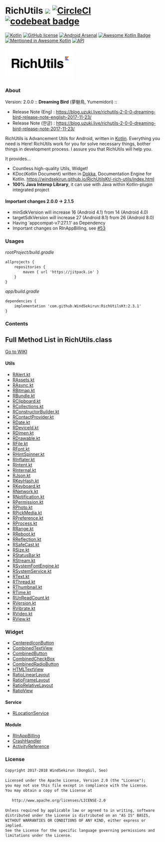 # RichUtils [![](https://jitpack.io/v/WindSekirun/RichUtilsKt.svg)](https://jitpack.io/#WindSekirun/RichUtilsKt) [![CircleCI](https://circleci.com/gh/WindSekirun/RichUtilsKt.svg?style=svg)](https://circleci.com/gh/WindSekirun/RichUtilsKt) [![codebeat badge](https://codebeat.co/badges/26a9e05e-eb05-4c30-a016-43cdf1bacadd)](https://codebeat.co/projects/github-com-windsekirun-richutilskt-master)

[![Kotlin](https://img.shields.io/badge/kotlin-1.2.20-blue.svg)](http://kotlinlang.org)	[![GitHub license](https://img.shields.io/badge/license-Apache%20License%202.0-blue.svg?style=flat)](http://www.apache.org/licenses/LICENSE-2.0) [![Android Arsenal](https://img.shields.io/badge/Android%20Arsenal-RichUtils-brightgreen.svg?style=flat)](https://android-arsenal.com/details/1/5854) [![Awesome Kotlin Badge](https://kotlin.link/awesome-kotlin.svg)](https://github.com/KotlinBy/awesome-kotlin) [![Mentioned in Awesome Kotlin](https://awesome.re/mentioned-badge.svg)](https://github.com/KotlinBy/awesome-kotlin) [![API](https://img.shields.io/badge/API-14%2B-brightgreen.svg?style=flat)](https://android-arsenal.com/api?level=14)

<img src="richutils-logo.png" alt="RichUtils logo" height="101" width="220" />

### About
Version: 2.0.0 :: **Dreaming Bird** (夢魅鳥, Yumemidori) ::
* Release Note (Eng) : https://blog.uzuki.live/richutils-2-0-0-dreaming-bird-release-note-english-2017-11-23/
* Release Note (한글) : https://blog.uzuki.live/richutils-2-0-0-dreaming-bird-release-note-2017-11-23/

RichUtils is Advancement Utils for Android, written in [Kotlin](http://kotlinlang.org). Everything you need is Here! RichUtils work for you for solve necessary things, bother things in development process. I assure you that RichUtils will help you.

It provides...
* Countless high-quality Utils, Widget!
* KDoc(Kotlin Document) written in [Dokka](https://github.com/Kotlin/dokka), Documentation Engine for Kotlin. https://windsekirun.github.io/RichUtilsKt/-rich-utils/index.html
* **100% Java Interop Library**, it can use with Java within Kotlin-plugin integrated project

#### Important changes 2.0.0 -> 2.1.5
* minSdkVersion will increase 16 (Android 4.1) from 14 (Android 4.0)
* targetSdkVersion will increase 27 (Android 8.1) from 26 (Android 8.0)
* Having 'appcompat-v7:27.1.1' as Dependency
* Important changes on RInAppBilling, see [#53](https://github.com/WindSekirun/RichUtilsKt/issues/53)

### Usages
*rootProject/build.gradle*
```	
allprojects {
    repositories {
	    maven { url 'https://jitpack.io' }
    }
}
```

*app/build.gradle*
```
dependencies {
    implementation 'com.github.WindSekirun:RichUtilsKt:2.3.1'
}
```

### Contents

## Full Method List in RichUtils.class
[Go to WIKI](https://github.com/WindSekirun/RichUtilsKt/wiki/Full-Method-List)

#### Utils

* [RAlert.kt](https://github.com/WindSekirun/RichUtilsKt/blob/master/RichUtils/src/main/java/pyxis/uzuki/live/richutilskt/utils/RAlert.kt)
* [RAssets.kt](https://github.com/WindSekirun/RichUtilsKt/blob/master/RichUtils/src/main/java/pyxis/uzuki/live/richutilskt/utils/RAssets.kt)
* [RAsync.kt](https://github.com/WindSekirun/RichUtilsKt/blob/master/RichUtils/src/main/java/pyxis/uzuki/live/richutilskt/utils/RAsync.kt)
* [RBitmap.kt](https://github.com/WindSekirun/RichUtilsKt/blob/master/RichUtils/src/main/java/pyxis/uzuki/live/richutilskt/utils/RBitmap.kt)
* [RBundle.kt](https://github.com/WindSekirun/RichUtilsKt/blob/master/RichUtils/src/main/java/pyxis/uzuki/live/richutilskt/utils/RBundle.kt)
* [RClipboard.kt](https://github.com/WindSekirun/RichUtilsKt/blob/master/RichUtils/src/main/java/pyxis/uzuki/live/richutilskt/utils/RClipboard.kt)
* [RCollections.kt](https://github.com/WindSekirun/RichUtilsKt/blob/master/RichUtils/src/main/java/pyxis/uzuki/live/richutilskt/utils/RCollections.kt)
* [RConstructorBuilder.kt](https://github.com/WindSekirun/RichUtilsKt/blob/master/RichUtils/src/main/java/pyxis/uzuki/live/richutilskt/utils/RConstructorBuilder.kt)
* [RContactProvider.kt](https://github.com/WindSekirun/RichUtilsKt/blob/master/RichUtils/src/main/java/pyxis/uzuki/live/richutilskt/utils/RContactProvider.kt)
* [RDate.kt](https://github.com/WindSekirun/RichUtilsKt/blob/master/RichUtils/src/main/java/pyxis/uzuki/live/richutilskt/utils/RDate.kt)
* [RDeviceId.kt](https://github.com/WindSekirun/RichUtilsKt/blob/master/RichUtils/src/main/java/pyxis/uzuki/live/richutilskt/utils/RDeviceId.kt)
* [RDimen.kt](https://github.com/WindSekirun/RichUtilsKt/blob/master/RichUtils/src/main/java/pyxis/uzuki/live/richutilskt/utils/RDimen.kt)
* [RDrawable.kt](https://github.com/WindSekirun/RichUtilsKt/blob/master/RichUtils/src/main/java/pyxis/uzuki/live/richutilskt/utils/RDrawable.kt)
* [RFile.kt](https://github.com/WindSekirun/RichUtilsKt/blob/master/RichUtils/src/main/java/pyxis/uzuki/live/richutilskt/utils/RFile.kt)
* [RFont.kt](https://github.com/WindSekirun/RichUtilsKt/blob/master/RichUtils/src/main/java/pyxis/uzuki/live/richutilskt/utils/RFont.kt)
* [RHintSpinner.kt](https://github.com/WindSekirun/RichUtilsKt/blob/master/RichUtils/src/main/java/pyxis/uzuki/live/richutilskt/utils/RHintSpinner.kt)
* [RInflater.kt](https://github.com/WindSekirun/RichUtilsKt/blob/master/RichUtils/src/main/java/pyxis/uzuki/live/richutilskt/utils/RInflater.kt)
* [RIntent.kt](https://github.com/WindSekirun/RichUtilsKt/blob/master/RichUtils/src/main/java/pyxis/uzuki/live/richutilskt/utils/RIntent.kt)
* [RInternal.kt](https://github.com/WindSekirun/RichUtilsKt/blob/master/RichUtils/src/main/java/pyxis/uzuki/live/richutilskt/utils/RInternal.kt)
* [RJson.kt](https://github.com/WindSekirun/RichUtilsKt/blob/master/RichUtils/src/main/java/pyxis/uzuki/live/richutilskt/utils/RJson.kt)
* [RKeyHash.kt](https://github.com/WindSekirun/RichUtilsKt/blob/master/RichUtils/src/main/java/pyxis/uzuki/live/richutilskt/utils/RKeyHash.kt)
* [RKeyboard.kt](https://github.com/WindSekirun/RichUtilsKt/blob/master/RichUtils/src/main/java/pyxis/uzuki/live/richutilskt/utils/RKeyboard.kt)
* [RNetwork.kt](https://github.com/WindSekirun/RichUtilsKt/blob/master/RichUtils/src/main/java/pyxis/uzuki/live/richutilskt/utils/RNetwork.kt)
* [RNotification.kt](https://github.com/WindSekirun/RichUtilsKt/blob/master/RichUtils/src/main/java/pyxis/uzuki/live/richutilskt/utils/RNotification.kt)
* [RPermission.kt](https://github.com/WindSekirun/RichUtilsKt/blob/master/RichUtils/src/main/java/pyxis/uzuki/live/richutilskt/utils/RPermission.kt)
* [RPhoto.kt](https://github.com/WindSekirun/RichUtilsKt/blob/master/RichUtils/src/main/java/pyxis/uzuki/live/richutilskt/utils/RPhoto.kt)
* [RPickMedia.kt](https://github.com/WindSekirun/RichUtilsKt/blob/master/RichUtils/src/main/java/pyxis/uzuki/live/richutilskt/utils/RPickMedia.kt)
* [RPreference.kt](https://github.com/WindSekirun/RichUtilsKt/blob/master/RichUtils/src/main/java/pyxis/uzuki/live/richutilskt/utils/RPreference.kt)
* [RProcess.kt](https://github.com/WindSekirun/RichUtilsKt/blob/master/RichUtils/src/main/java/pyxis/uzuki/live/richutilskt/utils/RProcess.kt)
* [RRange.kt](https://github.com/WindSekirun/RichUtilsKt/blob/master/RichUtils/src/main/java/pyxis/uzuki/live/richutilskt/utils/RRange.kt)
* [RReboot.kt](https://github.com/WindSekirun/RichUtilsKt/blob/master/RichUtils/src/main/java/pyxis/uzuki/live/richutilskt/utils/RReboot.kt)
* [RReflection.kt](https://github.com/WindSekirun/RichUtilsKt/blob/master/RichUtils/src/main/java/pyxis/uzuki/live/richutilskt/utils/RReflection.kt)
* [RSafeCast.kt](https://github.com/WindSekirun/RichUtilsKt/blob/master/RichUtils/src/main/java/pyxis/uzuki/live/richutilskt/utils/RSafeCast.kt)
* [RSize.kt](https://github.com/WindSekirun/RichUtilsKt/blob/master/RichUtils/src/main/java/pyxis/uzuki/live/richutilskt/utils/RSize.kt)
* [RStatusBar.kt](https://github.com/WindSekirun/RichUtilsKt/blob/master/RichUtils/src/main/java/pyxis/uzuki/live/richutilskt/utils/RStatusBar.kt)
* [RStream.kt](https://github.com/WindSekirun/RichUtilsKt/blob/master/RichUtils/src/main/java/pyxis/uzuki/live/richutilskt/utils/RStream.kt)
* [RSystemFontEngine.kt](https://github.com/WindSekirun/RichUtilsKt/blob/master/RichUtils/src/main/java/pyxis/uzuki/live/richutilskt/utils/RSystemFontEngine.kt)
* [RSystemService.kt](https://github.com/WindSekirun/RichUtilsKt/blob/master/RichUtils/src/main/java/pyxis/uzuki/live/richutilskt/utils/RSystemService.kt)
* [RText.kt](https://github.com/WindSekirun/RichUtilsKt/blob/master/RichUtils/src/main/java/pyxis/uzuki/live/richutilskt/utils/RText.kt)
* [RThread.kt](https://github.com/WindSekirun/RichUtilsKt/blob/master/RichUtils/src/main/java/pyxis/uzuki/live/richutilskt/utils/RThread.kt)
* [RThumbnail.kt](https://github.com/WindSekirun/RichUtilsKt/blob/master/RichUtils/src/main/java/pyxis/uzuki/live/richutilskt/utils/RThumbnail.kt)
* [RTime.kt](https://github.com/WindSekirun/RichUtilsKt/blob/master/RichUtils/src/main/java/pyxis/uzuki/live/richutilskt/utils/RTime.kt)
* [RUnReadCount.kt](https://github.com/WindSekirun/RichUtilsKt/blob/master/RichUtils/src/main/java/pyxis/uzuki/live/richutilskt/utils/RUnReadCount.kt)
* [RVersion.kt](https://github.com/WindSekirun/RichUtilsKt/blob/master/RichUtils/src/main/java/pyxis/uzuki/live/richutilskt/utils/RVersion.kt)
* [RVibrate.kt](https://github.com/WindSekirun/RichUtilsKt/blob/master/RichUtils/src/main/java/pyxis/uzuki/live/richutilskt/utils/RVibrate.kt)
* [RVideo.kt](https://github.com/WindSekirun/RichUtilsKt/blob/master/RichUtils/src/main/java/pyxis/uzuki/live/richutilskt/utils/RVideo.kt)
* [RView.kt](https://github.com/WindSekirun/RichUtilsKt/blob/master/RichUtils/src/main/java/pyxis/uzuki/live/richutilskt/utils/RView.kt)

### Widget
* [CenteredIconButton](https://github.com/WindSekirun/RichUtilsKt/blob/master/RichUtils/src/main/java/pyxis/uzuki/live/richutilskt/widget/CenteredIconButton.kt)
* [CombinedTextView](https://github.com/WindSekirun/RichUtilsKt/blob/master/RichUtils/src/main/java/pyxis/uzuki/live/richutilskt/widget/CombinedTextView.kt)
* [CombinedButton](https://github.com/WindSekirun/RichUtilsKt/blob/master/RichUtils/src/main/java/pyxis/uzuki/live/richutilskt/widget/CombinedButton.kt)
* [CombinedCheckBox](https://github.com/WindSekirun/RichUtilsKt/blob/master/RichUtils/src/main/java/pyxis/uzuki/live/richutilskt/widget/CombinedCheckBox.kt)
* [CombinedRadioButton](https://github.com/WindSekirun/RichUtilsKt/blob/master/RichUtils/src/main/java/pyxis/uzuki/live/richutilskt/widget/CombinedRadioButton.kt)
* [HTMLTextView](https://github.com/WindSekirun/RichUtilsKt/blob/master/RichUtils/src/main/java/pyxis/uzuki/live/richutilskt/widget/HTMLTextView.kt)
* [RatioLinearLayout](https://github.com/WindSekirun/RichUtilsKt/blob/master/RichUtils/src/main/java/pyxis/uzuki/live/richutilskt/widget/ratio/RatioLinearLayout.kt)
* [RatioFrameLayout](https://github.com/WindSekirun/RichUtilsKt/blob/master/RichUtils/src/main/java/pyxis/uzuki/live/richutilskt/widget/ratio/RatioFrameLayout.kt)
* [RatioRelativeLayout](https://github.com/WindSekirun/RichUtilsKt/blob/master/RichUtils/src/main/java/pyxis/uzuki/live/richutilskt/widget/ratio/RatioRelativeLayout.kt)
* [RatioView](https://github.com/WindSekirun/RichUtilsKt/blob/master/RichUtils/src/main/java/pyxis/uzuki/live/richutilskt/widget/ratio/RatioView.kt)

#### Service
* [RLocationService](https://github.com/WindSekirun/RichUtilsKt/blob/master/RichUtils/src/main/java/pyxis/uzuki/live/richutilskt/service/RLocationService.kt)

#### Module
* [RInAppBilling](https://github.com/WindSekirun/RichUtilsKt/blob/master/RichUtils/src/main/java/pyxis/uzuki/live/richutilskt/module/iap/RInAppBilling.kt)
* [CrashHandler](https://github.com/WindSekirun/RichUtilsKt/blob/master/RichUtils/src/main/java/pyxis/uzuki/live/richutilskt/module/crash/CrashHandler.kt)
* [ActivityReference](https://github.com/WindSekirun/RichUtilsKt/blob/master/RichUtils/src/main/java/pyxis/uzuki/live/richutilskt/module/reference/ActivityReference.kt)

### License 
```
Copyright 2017-2018 WindSekirun (DongGil, Seo)

Licensed under the Apache License, Version 2.0 (the "License");
you may not use this file except in compliance with the License.
You may obtain a copy of the License at

   http://www.apache.org/licenses/LICENSE-2.0

Unless required by applicable law or agreed to in writing, software
distributed under the License is distributed on an "AS IS" BASIS,
WITHOUT WARRANTIES OR CONDITIONS OF ANY KIND, either express or implied.
See the License for the specific language governing permissions and
limitations under the License.
```
